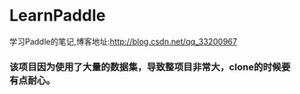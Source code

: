 # LearnPaddle
学习Paddle的笔记,博客地址:http://blog.csdn.net/qq_33200967

### 该项目因为使用了大量的数据集，导致整项目非常大，clone的时候要有点耐心。
